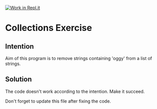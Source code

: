 [![Work in Repl.it](https://classroom.github.com/assets/work-in-replit-14baed9a392b3a25080506f3b7b6d57f295ec2978f6f33ec97e36a161684cbe9.svg)](https://classroom.github.com/online_ide?assignment_repo_id=2971040&assignment_repo_type=AssignmentRepo)
# Collections Exercise

## Intention

Aim of this program is to remove strings containing 'oggy' from a list of strings.

## Solution

The code doesn't work according to the intention. Make it succeed.

Don't forget to update this file after fixing the code.
